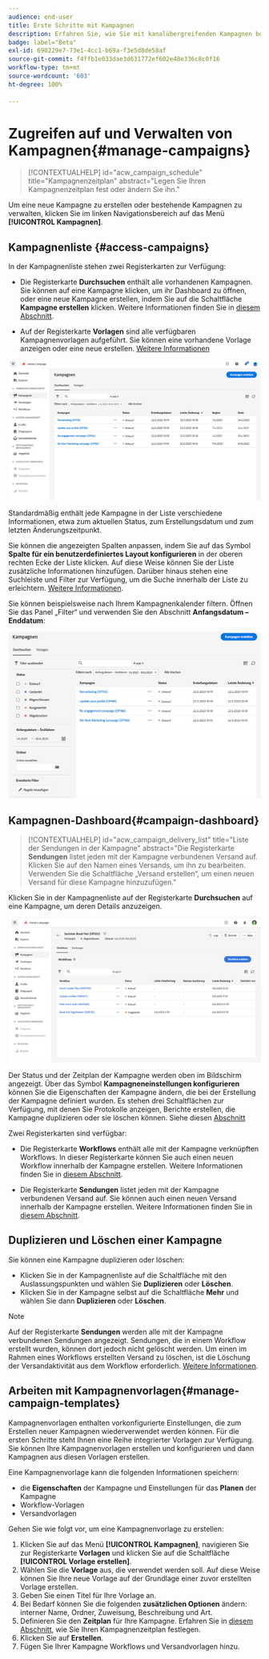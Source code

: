 ```yaml
---
audience: end-user
title: Erste Schritte mit Kampagnen
description: Erfahren Sie, wie Sie mit kanalübergreifenden Kampagnen beginnen
badge: label="Beta"
exl-id: 690229e7-73e1-4cc1-b69a-f3e5d8de58af
source-git-commit: f4ffb1e033dae3d631772ef602e48e336c8c0f16
workflow-type: tm+mt
source-wordcount: '603'
ht-degree: 100%

---
```


# Zugreifen auf und Verwalten von Kampagnen{#manage-campaigns}

>[!CONTEXTUALHELP]
>id="acw_campaign_schedule"
>title="Kampagnenzeitplan"
>abstract="Legen Sie Ihren Kampagnenzeitplan fest oder ändern Sie ihn."

Um eine neue Kampagne zu erstellen oder bestehende Kampagnen zu verwalten, klicken Sie im linken Navigationsbereich auf das Menü **[!UICONTROL Kampagnen]**.

## Kampagnenliste {#access-campaigns}

In der Kampagnenliste stehen zwei Registerkarten zur Verfügung:

* Die Registerkarte **Durchsuchen** enthält alle vorhandenen Kampagnen. Sie können auf eine Kampagne klicken, um ihr Dashboard zu öffnen, oder eine neue Kampagne erstellen, indem Sie auf die Schaltfläche **Kampagne erstellen** klicken. Weitere Informationen finden Sie in [diesem Abschnitt](create-campaigns.md#create-campaigns).

* Auf der Registerkarte **Vorlagen** sind alle verfügbaren Kampagnenvorlagen aufgeführt. Sie können eine vorhandene Vorlage anzeigen oder eine neue erstellen. [Weitere Informationen](#manage-campaign-templates)

![Liste der Kampagnen](assets/campaign-list.png)

Standardmäßig enthält jede Kampagne in der Liste verschiedene Informationen, etwa zum aktuellen Status, zum Erstellungsdatum und zum letzten Änderungszeitpunkt.

Sie können die angezeigten Spalten anpassen, indem Sie auf das Symbol **Spalte für ein benutzerdefiniertes Layout konfigurieren** in der oberen rechten Ecke der Liste klicken. Auf diese Weise können Sie der Liste zusätzliche Informationen hinzufügen. Darüber hinaus stehen eine Suchleiste und Filter zur Verfügung, um die Suche innerhalb der Liste zu erleichtern. [Weitere Informationen](../get-started/user-interface.md#list-screens).

Sie können beispielsweise nach Ihrem Kampagnenkalender filtern. Öffnen Sie das Panel „Filter“ und verwenden Sie den Abschnitt **Anfangsdatum – Enddatum**:

![Kampagnenfilter](assets/campaign-filter-on-dates.png)

## Kampagnen-Dashboard{#campaign-dashboard}

>[!CONTEXTUALHELP]
>id="acw_campaign_delivery_list"
>title="Liste der Sendungen in der Kampagne"
>abstract="Die Registerkarte **Sendungen** listet jeden mit der Kampagne verbundenen Versand auf. Klicken Sie auf den Namen eines Versands, um ihn zu bearbeiten. Verwenden Sie die Schaltfläche „Versand erstellen“, um einen neuen Versand für diese Kampagne hinzuzufügen."

Klicken Sie in der Kampagnenliste auf der Registerkarte **Durchsuchen** auf eine Kampagne, um deren Details anzuzeigen.

![Kampagnen-Dashboard](assets/campaign-dashboard.png)

Der Status und der Zeitplan der Kampagne werden oben im Bildschirm angezeigt. Über das Symbol **Kampagneneinstellungen konfigurieren** können Sie die Eigenschaften der Kampagne ändern, die bei der Erstellung der Kampagne definiert wurden. Es stehen drei Schaltflächen zur Verfügung, mit denen Sie Protokolle anzeigen, Berichte erstellen, die Kampagne duplizieren oder sie löschen können. Siehe diesen [Abschnitt](create-campaigns.md#create-campaigns)

Zwei Registerkarten sind verfügbar:

* Die Registerkarte **Workflows** enthält alle mit der Kampagne verknüpften Workflows. In dieser Registerkarte können Sie auch einen neuen Workflow innerhalb der Kampagne erstellen. Weitere Informationen finden Sie in [diesem Abschnitt](create-campaigns.md#create-campaigns).

* Die Registerkarte **Sendungen** listet jeden mit der Kampagne verbundenen Versand auf. Sie können auch einen neuen Versand innerhalb der Kampagne erstellen. Weitere Informationen finden Sie in [diesem Abschnitt](create-campaigns.md#create-campaigns).

## Duplizieren und Löschen einer Kampagne

Sie können eine Kampagne duplizieren oder löschen:

* Klicken Sie in der Kampagnenliste auf die Schaltfläche mit den Auslassungspunkten und wählen Sie **Duplizieren** oder **Löschen**.
* Klicken Sie in der Kampagne selbst auf die Schaltfläche **Mehr** und wählen Sie dann **Duplizieren** oder **Löschen**.

>[!NOTE]
>
>Auf der Registerkarte **Sendungen** werden alle mit der Kampagne verbundenen Sendungen angezeigt. Sendungen, die in einem Workflow erstellt wurden, können dort jedoch nicht gelöscht werden. Um einen im Rahmen eines Workflows erstellten Versand zu löschen, ist die Löschung der Versandaktivität aus dem Workflow erforderlich. [Weitere Informationen](../msg/gs-messages.md#delivery-delete).

## Arbeiten mit Kampagnenvorlagen{#manage-campaign-templates}

Kampagnenvorlagen enthalten vorkonfigurierte Einstellungen, die zum Erstellen neuer Kampagnen wiederverwendet werden können. Für die ersten Schritte steht Ihnen eine Reihe integrierter Vorlagen zur Verfügung. Sie können Ihre Kampagnenvorlagen erstellen und konfigurieren und dann Kampagnen aus diesen Vorlagen erstellen.

Eine Kampagnenvorlage kann die folgenden Informationen speichern:

* die **Eigenschaften** der Kampagne und Einstellungen für das **Planen** der Kampagne
* Workflow-Vorlagen
* Versandvorlagen

Gehen Sie wie folgt vor, um eine Kampagnenvorlage zu erstellen:

1. Klicken Sie auf das Menü **[!UICONTROL Kampagnen]**, navigieren Sie zur Registerkarte **Vorlagen** und klicken Sie auf die Schaltfläche **[!UICONTROL Vorlage erstellen]**.
1. Wählen Sie die **Vorlage** aus, die verwendet werden soll. Auf diese Weise können Sie Ihre neue Vorlage auf der Grundlage einer zuvor erstellten Vorlage erstellen.
1. Geben Sie einen Titel für Ihre Vorlage an.
1. Bei Bedarf können Sie die folgenden **zusätzlichen Optionen** ändern: interner Name, Ordner, Zuweisung, Beschreibung und Art.
1. Definieren Sie den **Zeitplan** für Ihre Kampagne. Erfahren Sie in [diesem Abschnitt](create-campaigns.md#campaign-schedule), wie Sie Ihren Kampagnenzeitplan festlegen.
1. Klicken Sie auf **Erstellen**.
1. Fügen Sie Ihrer Kampagne Workflows und Versandvorlagen hinzu.

